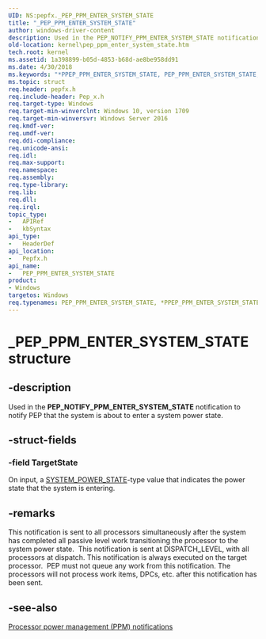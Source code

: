 ```yaml
---
UID: NS:pepfx._PEP_PPM_ENTER_SYSTEM_STATE
title: "_PEP_PPM_ENTER_SYSTEM_STATE"
author: windows-driver-content
description: Used in the PEP_NOTIFY_PPM_ENTER_SYSTEM_STATE notification to notify PEP that the system is about to enter a system power state.  .
old-location: kernel\pep_ppm_enter_system_state.htm
tech.root: kernel
ms.assetid: 1a398899-b05d-4853-b68d-ae8be958dd91
ms.date: 4/30/2018
ms.keywords: "*PPEP_PPM_ENTER_SYSTEM_STATE, PEP_PPM_ENTER_SYSTEM_STATE, PEP_PPM_ENTER_SYSTEM_STATE structure [Kernel-Mode Driver Architecture], PPEP_PPM_ENTER_SYSTEM_STATE, PPEP_PPM_ENTER_SYSTEM_STATE structure pointer [Kernel-Mode Driver Architecture], _PEP_PPM_ENTER_SYSTEM_STATE, kernel.pep_ppm_enter_system_state, pepfx/PEP_PPM_ENTER_SYSTEM_STATE, pepfx/PPEP_PPM_ENTER_SYSTEM_STATE"
ms.topic: struct
req.header: pepfx.h
req.include-header: Pep_x.h
req.target-type: Windows
req.target-min-winverclnt: Windows 10, version 1709
req.target-min-winversvr: Windows Server 2016
req.kmdf-ver: 
req.umdf-ver: 
req.ddi-compliance: 
req.unicode-ansi: 
req.idl: 
req.max-support: 
req.namespace: 
req.assembly: 
req.type-library: 
req.lib: 
req.dll: 
req.irql: 
topic_type:
-	APIRef
-	kbSyntax
api_type:
-	HeaderDef
api_location:
-	Pepfx.h
api_name:
-	PEP_PPM_ENTER_SYSTEM_STATE
product:
- Windows
targetos: Windows
req.typenames: PEP_PPM_ENTER_SYSTEM_STATE, *PPEP_PPM_ENTER_SYSTEM_STATE
---
```


# _PEP_PPM_ENTER_SYSTEM_STATE structure


## -description


Used in the <b>PEP_NOTIFY_PPM_ENTER_SYSTEM_STATE</b> notification to notify PEP that the system is about to enter a system power state.  


## -struct-fields




### -field TargetState

On input, a <a href="https://msdn.microsoft.com/library/windows/hardware/ff564565">SYSTEM_POWER_STATE</a>-type value that indicates the power state that the system is entering. 


## -remarks



This notification is sent to all processors simultaneously after the system has completed all passive level work transitioning the processor to the system power state. 
This notification is sent at DISPATCH_LEVEL, with all processors at dispatch. This notification is always executed on the target processor. 
PEP must not queue any work from this notification. The processors will not process work items, DPCs, etc. after this notification has been sent.




## -see-also




<a href="https://msdn.microsoft.com/library/windows/hardware/mt186881">Processor power management (PPM) notifications</a>
 

 


